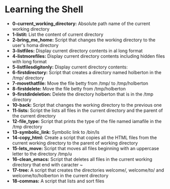 # Learning the Shell

- **0-current_working_directory:** Absolute path name of the current working directory
- **1-listit:** List the content of current directory
- **2-bring_me_home:** Script that changes the working directory to the user's homa directory
- **3-listfiles:** Display current directory contents in al long format
- **4-listmorefiles:** Display current directory contents including hidden files with long format
- **5-listfilesdigitonly:** Display current directory contents:
- **6-firstdirectory:** Script that creates a directory named holberton in the /tmp/ directory
- **7-movethatfile:** Move the file betty from /tmp/ to /tmp/holberton
- **8-firstdelete:** Move the file betty from /tmp/holberton
- **9-firstdirdeletion:** Delete the directory holberton that is in the /tmp directory
- **10-back:** Script that changes the working directory to the previous one
- **11-lists:** Script the lists all files in the current directory and the parent of the current directory
- **12-file_type:** Script that prints the type of the file named iamafile in the /tmp directory
- **13-symbolic_link:** Symbolic link to /bin/ls
- **14-copy_html:** Create a script that copies all the HTML files from the current working directory to the parent of working directory
- **15-lets_move:** Script that moves all files beginning with an uppercase letter to the directory /tmp/u
- **16-clean_emacs:** Script that deletes all files in the current working directory that end with caracter ~
- **17-tree:** A script that creates the directories welcome/, welcome/to/ and welcome/to/holberton in the current directory
- **18-commas:** A script that lists and sort files
